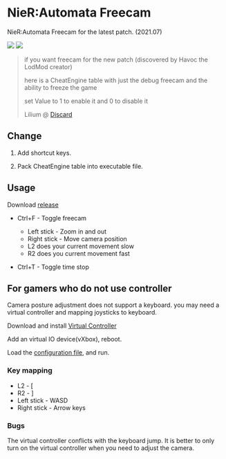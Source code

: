# NieR:Automata Freecam

NieR:Automata Freecam for the latest patch. (2021.07)

![](https://raw.githubusercontent.com/magicwenli/NieR-Freecam/master/assets/20220105023201_1.jpg)
![](https://raw.githubusercontent.com/magicwenli/NieR-Freecam/master/assets/20220105023043_1.jpg)


> if you want freecam for the new patch (discovered by Havoc the LodMod creator)
> 
> here is a CheatEngine table with just the debug freecam and the ability to freeze the game
> 
> set Value to 1 to enable it and 0 to disable it
> 
> Lilium @ [Discard](https://discord.com/channels/778539700981071872/836225308565962752/869938391624593409)

## Change

1. Add shortcut keys.

2. Pack CheatEngine table into executable file.

## Usage

Download [release](https://github.com/magicwenli/NieR-Freecam/releases/tag/A2)

- Ctrl+F - Toggle freecam
  - Left stick - Zoom in and out
  - Right stick - Move camera position
  - L2 does your current movement slow
  - R2 does you current movement fast

- Ctrl+T - Toggle time stop

## For gamers who do not use controller

Camera posture adjustment does not support a keyboard. you may need a virtual controller and mapping joysticks to keyboard.

Download and install [Virtual Controller](https://sourceforge.net/projects/vjoy-controller/)

Add an virtual IO device(vXbox), reboot.

Load the [configuration file](https://github.com/magicwenli/NieR-Freecam/blob/master/Virtual%20Controller/VC_NieR_Conf.vcd), and run.

### Key mapping

- L2 - [
- R2 - ]
- Left stick - WASD
- Right stick - Arrow keys

### Bugs

The virtual controller conflicts with the keyboard jump. It is better to only turn on the virtual controller when you need to adjust the camera.
